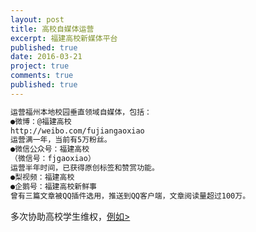```yaml
---
layout: post
title: 高校自媒体运营
excerpt: 福建高校新媒体平台
published: true
date: 2016-03-21
project: true
comments: true
published: true
---
```

```html
运营福州本地校园垂直领域自媒体，包括：
●微博：@福建高校
http://weibo.com/fujiangaoxiao
运营满一年，当前有5万粉丝。
●微信公众号：福建高校
（微信号：fjgaoxiao）
运营半年时间，已获得原创标签和赞赏功能。
●梨视频：福建高校
●企鹅号：福建高校新鲜事
曾有三篇文章被QQ插件选用，推送到QQ客户端，文章阅读量超过100万。
```

多次协助高校学生维权，[例如>](http://img.vinechen.com/16-8-21/77996743.jpg)

